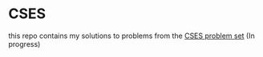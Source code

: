 # CSES

this repo contains my solutions to problems from the [CSES problem set](https://cses.fi/problemset/list/)  (In progress)
